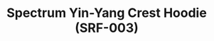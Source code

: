 ---
ee_id_thing: '4142'
site: '1'
type: '2'
inv_num: 2014-005
add_credit: Cory Arcangel for Arcangel Surfware
url: 2014-005-spectrum-yin-yang-crest-hoodie-srf-003
title: Spectrum Yin-Yang Crest Hoodie (SRF-003)
year: '2014'
display_year: '2014'
medium: Hoodie
dims: Small, Medium, Large, X-Large, XX-Large
pitch: Hooded white sweatshirt with a large Arcangel Surfware Spectrum Yin-Yang Crest
  on the back and a smaller one on the front.
ps:
live_url:
youtube:
https://github.com/coryarcangel/alu:
imgs: srf-003-crest-hoodie-2014-005-full-1-database-ih.jpg,srf-003-crest-hoodie-2014-005-full-2-database-ih.jpg
subheading:
download:
commission:
related:
layout: things-i-made
---